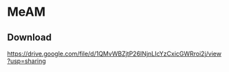 # MeAM

## Download
https://drive.google.com/file/d/1QMvWBZjtP26INjnLIcYzCxicGWRroi2j/view?usp=sharing
